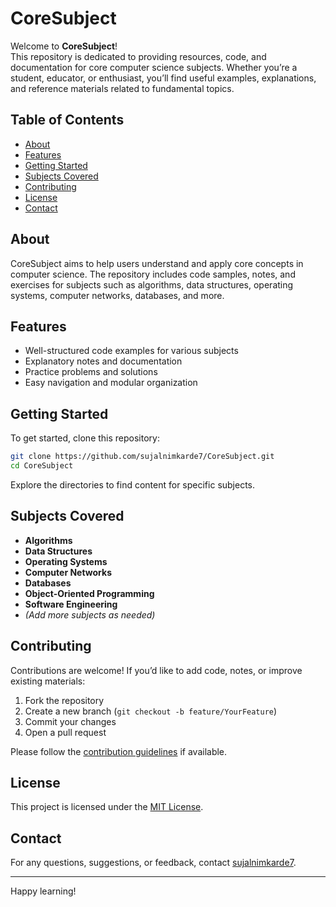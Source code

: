 ﻿# CoreSubject

Welcome to **CoreSubject**!  
This repository is dedicated to providing resources, code, and documentation for core computer science subjects. Whether you’re a student, educator, or enthusiast, you’ll find useful examples, explanations, and reference materials related to fundamental topics.

## Table of Contents

- [About](#about)
- [Features](#features)
- [Getting Started](#getting-started)
- [Subjects Covered](#subjects-covered)
- [Contributing](#contributing)
- [License](#license)
- [Contact](#contact)

## About

CoreSubject aims to help users understand and apply core concepts in computer science. The repository includes code samples, notes, and exercises for subjects such as algorithms, data structures, operating systems, computer networks, databases, and more.

## Features

- Well-structured code examples for various subjects
- Explanatory notes and documentation
- Practice problems and solutions
- Easy navigation and modular organization

## Getting Started

To get started, clone this repository:

```bash
git clone https://github.com/sujalnimkarde7/CoreSubject.git
cd CoreSubject
```

Explore the directories to find content for specific subjects.

## Subjects Covered

- **Algorithms**
- **Data Structures**
- **Operating Systems**
- **Computer Networks**
- **Databases**
- **Object-Oriented Programming**
- **Software Engineering**
- *(Add more subjects as needed)*

## Contributing

Contributions are welcome! If you’d like to add code, notes, or improve existing materials:

1. Fork the repository
2. Create a new branch (`git checkout -b feature/YourFeature`)
3. Commit your changes
4. Open a pull request

Please follow the [contribution guidelines](CONTRIBUTING.md) if available.

## License

This project is licensed under the [MIT License](LICENSE).

## Contact

For any questions, suggestions, or feedback, contact [sujalnimkarde7](https://github.com/sujalnimkarde7).

---

Happy learning!

